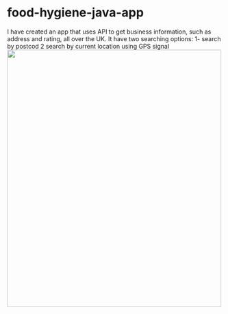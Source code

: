 # food-hygiene-java-app
I have created an app that uses API to get business information, such as address and rating, all over the UK.
It have two searching options:
 1- search by postcod
 2 search by current location using GPS signal
<img src="Screenshots/screenRecording.gif" width="500" height="600">